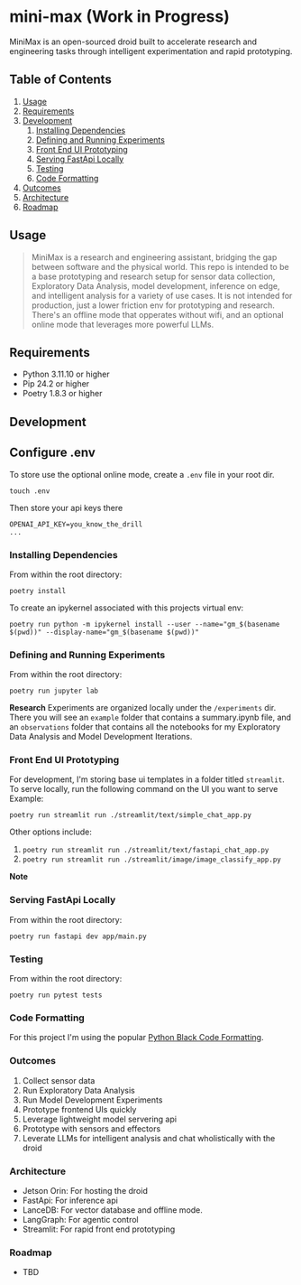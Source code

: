 # mini-max (Work in Progress)
MiniMax is an open-sourced droid built to accelerate research and engineering tasks through intelligent experimentation and rapid prototyping.

## Table of Contents

1. [Usage](#Usage)
1. [Requirements](#requirements)
1. [Development](#development)
    1. [Installing Dependencies](#installing-dependencies)
    1. [Defining and Running Experiments](#defining-and-running-experiments)
    1. [Front End UI Prototyping](#front-end-ui-prototyping)
    1. [Serving FastApi Locally](#serving-fastapi-locally)
    1. [Testing](#testing)
    1. [Code Formatting](#code-formatting)
1. [Outcomes](#outcomes)
1. [Architecture](#architecture)
1. [Roadmap](#roadmap)

## Usage
>MiniMax is a research and engineering assistant, bridging the gap between software and the physical world. This repo is intended to be a base prototyping and research setup for sensor data collection, Exploratory Data Analysis, model development, inference on edge, and intelligent analysis for a variety of use cases. It is not intended for production, just a lower friction env for prototyping and research. There's an offline mode that opperates without wifi, and an optional online mode that leverages more powerful LLMs.

## Requirements

- Python 3.11.10 or higher
- Pip 24.2 or higher
- Poetry 1.8.3 or higher

## Development

## Configure .env

To store use the optional online mode, create a `.env` file in your root dir.
```
touch .env
```

Then store your api keys there
```
OPENAI_API_KEY=you_know_the_drill
...
```

### Installing Dependencies

From within the root directory:

```
poetry install
```

To create an ipykernel associated with this projects virtual env:
```
poetry run python -m ipykernel install --user --name="gm_$(basename $(pwd))" --display-name="gm_$(basename $(pwd))"
```

### Defining and Running Experiments

From within the root directory:

```
poetry run jupyter lab
```

**Research**
Experiments are organized locally under the `/experiments` dir. There you will see an `example` folder that contains a summary.ipynb file, and an `observations` folder that contains all the notebooks for my Exploratory Data Analysis and Model Development Iterations.

### Front End UI Prototyping

For development, I'm storing base ui templates in a folder titled `streamlit`. To serve locally, run the following command on the UI you want to serve
Example:
```
poetry run streamlit run ./streamlit/text/simple_chat_app.py
```

Other options include:
1. `poetry run streamlit run ./streamlit/text/fastapi_chat_app.py`
1. `poetry run streamlit run ./streamlit/image/image_classify_app.py`

**Note**
### Serving FastApi Locally

From within the root directory:

```
poetry run fastapi dev app/main.py
```


### Testing

From within the root directory:

```
poetry run pytest tests
```

### Code Formatting

For this project I'm using the popular [Python Black Code Formatting](https://github.com/psf/black).

### Outcomes

1. Collect sensor data
1. Run Exploratory Data Analysis
1. Run Model Development Experiments
1. Prototype frontend UIs quickly
1. Leverage lightweight model servering api
1. Prototype with sensors and effectors
1. Leverate LLMs for intelligent analysis and chat wholistically with the droid

### Architecture

- Jetson Orin: For hosting the droid
- FastApi: For inference api
- LanceDB: For vector database and offline mode.
- LangGraph: For agentic control
- Streamlit: For rapid front end prototyping


### Roadmap

- TBD